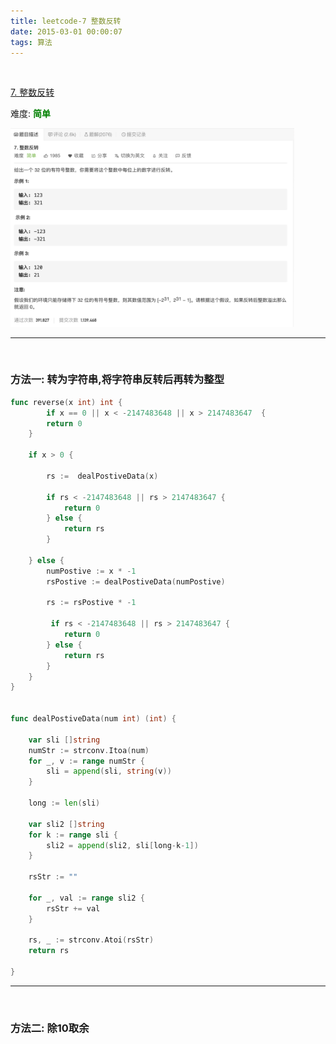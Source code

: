 ```yaml
---
title: leetcode-7 整数反转
date: 2015-03-01 00:00:07
tags: 算法
---
```


<br>




[7. 整数反转](https://leetcode-cn.com/problems/reverse-integer/)

难度:  <font color="green">**简单**</font>


<img src="leetcode-7-整数反转/0.png" width = 90% height = 50% />


<br>

---

<br>

### 方法一: 转为字符串,将字符串反转后再转为整型


```go
func reverse(x int) int {
    	if x == 0 || x < -2147483648 || x > 2147483647  {
		return 0
	}

	if x > 0 {

		rs :=  dealPostiveData(x)

        if rs < -2147483648 || rs > 2147483647 {
			return 0
		} else {
			return rs
		}

	} else {
		numPostive := x * -1
		rsPostive := dealPostiveData(numPostive)

        rs := rsPostive * -1

		 if rs < -2147483648 || rs > 2147483647 {
			return 0
		} else {
			return rs
		}
	}
}


func dealPostiveData(num int) (int) {

	var sli []string
	numStr := strconv.Itoa(num)
	for _, v := range numStr {
		sli = append(sli, string(v))
	}

	long := len(sli)

	var sli2 []string
	for k := range sli {
		sli2 = append(sli2, sli[long-k-1])
	}

	rsStr := ""

	for _, val := range sli2 {
		rsStr += val
	}

	rs, _ := strconv.Atoi(rsStr)
	return rs

}


```


---

<br>


### 方法二: 除10取余


